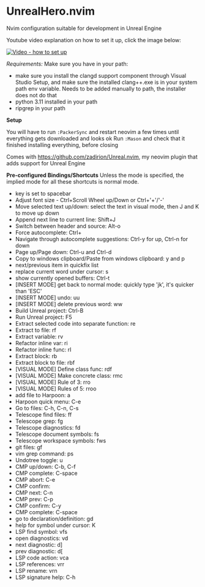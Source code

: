# UnrealHero.nvim

Nvim configuration suitable for development in Unreal Engine

Youtube video explanation on how to set it up, click the image below:

[![Video - how to set up](https://img.youtube.com/vi/dlR_ryaQkRM/0.jpg)](https://www.youtube.com/watch?v=dlR_ryaQkRM)



*Requirements:*
Make sure you have in your path:
- make sure you install the clangd support component through Visual Studio Setup, and make sure the installed clang++.exe is in your system path env variable. Needs to be added manually to path, the installer does not do that
- python 3.11 installed in your path
- ripgrep in your path

**Setup**

You will have to run `:PackerSync` and restart neovim a few times until everything gets downloaded and looks ok
Run `:Mason` and check that it finished installing everything, before closing

Comes with https://github.com/zadirion/Unreal.nvim, my neovim plugin that adds support for Unreal Engine

**Pre-configured Bindings/Shortcuts**
Unless the mode is specified, the implied mode for all these shortcuts is normal mode.
- <leader> key is set to spacebar
- Adjust font size - Ctrl+Scroll Wheel up/Down  or  Ctrl+'+'/'-'
- Move selected text up/down: select the text in visual mode, then J and K to move up down
- Append next line to current line: Shift+J
- Switch between header and source: Alt-o
- Force autocomplete: Ctrl+<leader>
- Navigate through autocomplete suggestions: Ctrl-y for up, Ctrl-n for down
- Page up/Page down: Ctrl-u and Ctrl-d
- Copy to windows clipboard/Paste from windows clipboard: <leader>y and <leader>p
- next/previous item in quickfix list
- replace current word under cursor: <leader>s
- show currently opened buffers: Ctrl-t
- [INSERT MODE] get back to normal mode: quickly type 'jk', it's quicker than 'ESC'
- [INSERT MODE] undo: uu
- [INSERT MODE] delete previous word: ww
- Build Unreal project: Ctrl-B
- Run Unreal project: F5
- Extract selected code into separate function: <leader>re
- Extract to file: <leader>rf
- Extract variable: <leader>rv
- Refactor inline var: <leader>ri
- Refactor inline func: <leader>rI
- Extract block: <leader>rb
- Extract block to file: <leader>rbf
- [VISUAL MODE] Define class func: <leader>rdf
- [VISUAL MODE] Make concrete class: <leader>rmc
- [VISUAL MODE] Rule of 3: <leader>rro
- [VISUAL MODE] Rules of 5: <leader>rroo
- add file to Harpoon: <leader>a
- Harpoon quick menu: C-e
- Go to files: C-h, C-n, C-s
- Telescope find files: <leader>ff
- Telescope grep: <leader>fg
- Telescope diagnostics: <leader>fd
- Telescope document symbols: <leader>fs
- Telescope workspace symbols: <leader>fws
- git files: <leader>gf
- vim grep command: <leader>ps
- Undotree toggle: <leader>u
- CMP up/down: C-b, C-f
- CMP complete: C-space
- CMP abort: C-e
- CMP confirm: <CR>
- CMP next: C-n
- CMP prev: C-p
- CMP confirm: C-y
- CMP complete: C-space
- go to declaration/definition: gd
- help for symbol under cursor: K
- LSP find symbol: <leader>vfs
- open diagnostics: <leader>vd
- next diagnostic: d]
- prev diagnostic: d[
- LSP code action: <leader>vca
- LSP references: <leader>vrr
- LSP rename: <leader>vrn
- LSP signature help: C-h
